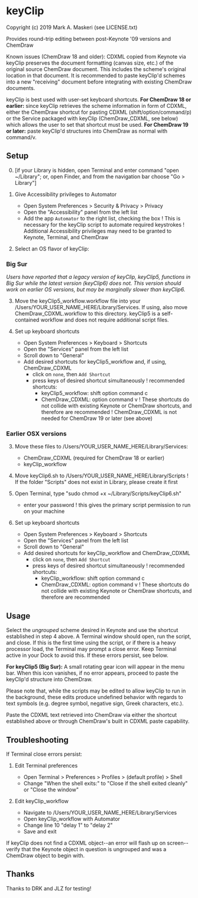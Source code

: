 # keyClip 

Copyright (c) 2019 Mark A. Maskeri (see LICENSE.txt)

Provides round-trip editing between post-Keynote '09 versions and ChemDraw

Known issues (ChemDraw 18 and older): CDXML copied from Keynote via keyClip preserves the document formatting (canvas size, etc.) of the original source ChemDraw document.  This includes the scheme's original location in that document.  It is recommended to paste keyClip'd schemes into a new "receiving" document before integrating with existing ChemDraw documents.

keyClip is best used with user-set keyboard shortcuts.  **For ChemDraw 18 or earlier:** since keyClip retrieves the scheme information in form of CDXML, either the ChemDraw shortcut for pasting CDXML (shift/option/command/p) or the Service packaged with keyClip (ChemDraw_CDXML, see below) which allows the user to set that shortcut must be used. **For ChemDraw 19 or later:** paste keyClip'd structures into ChemDraw as normal with command/v.

## Setup
0. [if your Library is hidden, open Terminal and enter command "open ~/Library"; or, open Finder, and from the navigation bar choose "Go > Library"]

1. Give Accessibility privileges to Automator
    - Open System Preferences > Security & Privacy > Privacy
    - Open the "Accessibility" panel from the left list
    - Add the app `Automator` to the right list, checking the box
    ! This is necessary for the keyClip script to automate required keystrokes
    ! Additional Accessibility privileges may need to be granted to Keynote, Terminal, and ChemDraw

2. Select an OS flavor of keyClip:
### Big Sur
*Users have reported that a legacy version of keyClip, keyClip5, functions in Big Sur while the latest version (keyClip6) does not.*
*This version should work on earlier OS versions, but may be marginally slower than keyClip6.*

3. Move the keyClip5_workflow.workflow file into your /Users/YOUR_USER_NAME_HERE/Library/Services. If using, also move ChemDraw_CDXML.workflow to this directory. keyClip5 is a self-contained workflow and does not require additional script files.

4. Set up keyboard shortcuts
    - Open System Preferences > Keyboard > Shortcuts
    - Open the "Services" panel from the left list
    - Scroll down to "General"
    - Add desired shortcuts for keyClip5_workflow and, if using, ChemDraw_CDXML
       - click on `none`, then `Add Shortcut`
       - press keys of desired shortcut simultaneously
       ! recommended shortcuts:
          - keyClip5_workflow: shift option command c
          - ChemDraw_CDXML: option command v
       ! These shortcuts do not collide with existing Keynote or ChemDraw
         shortcuts, and therefore are recommended
       ! ChemDraw_CDXML is not needed for ChemDraw 19 or later (see above)

### Earlier OSX versions
3. Move these files to /Users/YOUR_USER_NAME_HERE/Library/Services:
    - ChemDraw_CDXML (required for ChemDraw 18 or earlier)
    - keyClip_workflow

4. Move keyClip6.sh to /Users/YOUR_USER_NAME_HERE/Library/Scripts
    ! If the folder "Scripts" does not exist in Library, please create it first

5. Open Terminal, type "sudo chmod +x ~/Library/Scripts/keyClip6.sh"
    - enter your password
    ! this gives the primary script permission to run on your machine

6. Set up keyboard shortcuts
    - Open System Preferences > Keyboard > Shortcuts
    - Open the "Services" panel from the left list
    - Scroll down to "General"
    - Add desired shortcuts for keyClip_workflow and ChemDraw_CDXML
       - click on `none`, then `Add Shortcut`
       - press keys of desired shortcut simultaneously
       ! recommended shortcuts:
          - keyClip_workflow: shift option command c
          - ChemDraw_CDXML: option command v
       ! These shortcuts do not collide with existing Keynote or ChemDraw
         shortcuts, and therefore are recommended


## Usage
Select the _ungrouped_ scheme desired in Keynote and use the shortcut established in step 4 above.  A Terminal window should open, run the script, and close.  If this is the first time using the script, or if there is a heavy processor load, the Terminal may prompt a close error.  Keep Terminal active in your Dock to avoid this.  If these errors persist, see below.

**For keyClip5 (Big Sur):** A small rotating gear icon will appear in the menu bar. When this icon vanishes, if no error appears, proceed to paste the keyClip'd structure into ChemDraw.

Please note that, while the scripts may be edited to allow keyClip to run in the background, these edits produce undefined behavior with regards to text symbols (e.g. degree symbol, negative sign, Greek characters, etc.).

Paste the CDXML text retrieved into ChemDraw via either the shortcut established above or through ChemDraw's built in CDXML paste capability.


## Troubleshooting
If Terminal close errors persist:

1. Edit Terminal preferences
    - Open Terminal > Preferences > Profiles > (default profile) > Shell
    - Change "When the shell exits:" to "Close if the shell exited cleanly" or "Close the window"

2. Edit keyClip_workflow
    - Navigate to /Users/YOUR_USER_NAME_HERE/Library/Services
    - Open keyClip_workflow with Automator
    - Change line 10 "delay 1" to "delay 2"
    - Save and exit
    
If keyClip does not find a CDXML object--an error will flash up on screen--verify that the Keynote object in question is ungrouped and was a ChemDraw object to begin with.

## Thanks
Thanks to DRK and JLZ for testing!
